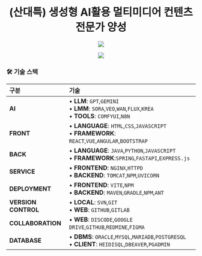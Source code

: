 <div align="center">
  
# (산대특) 생성형 AI활용 멀티미디어 컨텐츠 전문가 양성

[<img src="https://img.shields.io/badge/1기 교육 기간-2025.02.12~2025.08.12-green?style=flat&logo=&logoColor=white" />](https://sinchon.himedia.co.kr/ai1.html)

[<img src="https://img.shields.io/badge/2기 교육 기간-2025.04.23~2025.10.24-green?style=flat&logo=&logoColor=white" />](https://sinchon.himedia.co.kr/ai2.html)

</div>

### 🛠️ 기술 스택

|구분|기술|
|:---|:---|
|**AI**|• **LLM**: `GPT`,`GEMINI`<br>• **LMM**: `SORA`,`VEO`,`WAN`,`FLUX`,`KREA`<br>• **TOOLS**: `COMFYUI`,`N8N`|
|**FRONT**|• **LANGUAGE**: `HTML`,`CSS`,`JAVASCRIPT`<br>• **FRAMEWORK**: `REACT`,`VUE`,`ANGULAR`,`BOOTSTRAP`|
|**BACK**|• **LANGUAGE**: `JAVA`,`PYTHON`,`JAVASCRIPT`<br>• **FRAMEWORK**:`SPRING`,`FASTAPI`,`EXPRESS.js`|
|**SERVICE**|• **FRONTEND**: `NGINX`,`HTTPD`<br>• **BACKEND**: `TOMCAT`,`NPM`,`UVICORN`|
|**DEPLOYMENT**|• **FRONTEND**: `VITE`,`NPM`<br>• **BACKEND**: `MAVEN`,`GRADLE`,`NPM`,`ANT`|
|**VERSION CONTROL**|• **LOCAL**: `SVN`,`GIT`<br>• **WEB**: `GITHUB`,`GITLAB`|
|**COLLABORATION**|• **WEB**: `DISCODE`,`GOOGLE DRIVE`,`GITHUB`,`REDMINE`,`FIGMA`|
|**DATABASE**|• **DBMS**: `ORACLE`,`MYSQL`,`MARIADB`,`POSTGRESQL`<br>• **CLIENT**: `HEIDISQL`,`DBEAVER`,`PGADMIN`|
